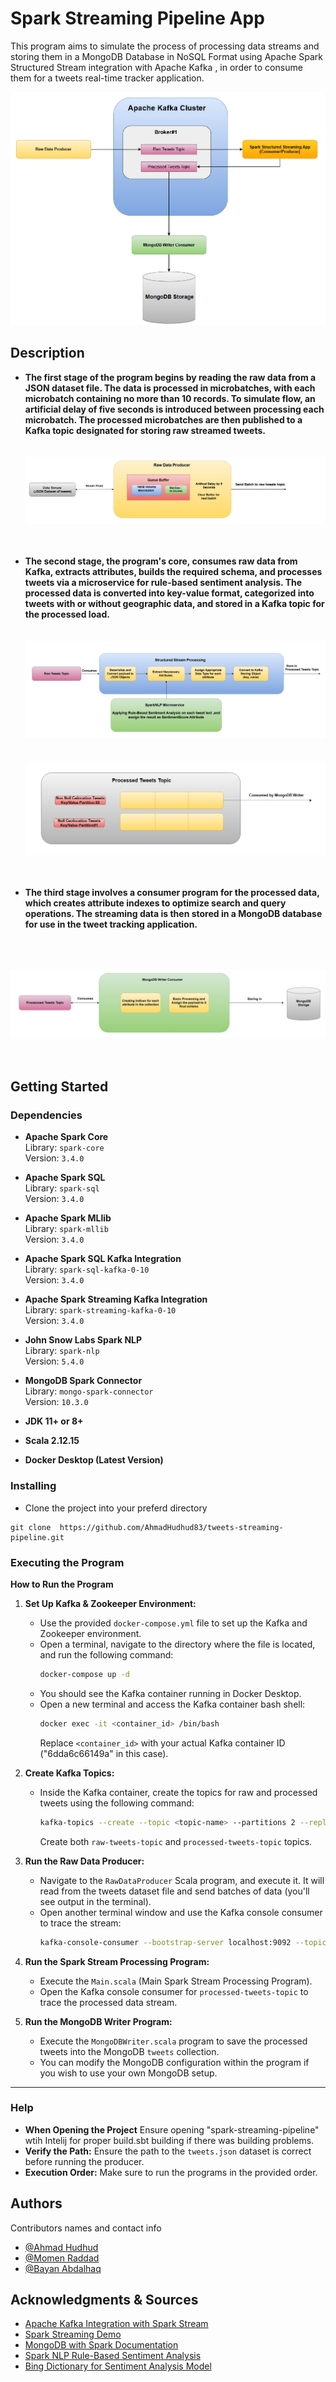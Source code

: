 # Spark Streaming Pipeline App

This program aims to simulate the process of processing data streams and storing them in a MongoDB Database in NoSQL Format using Apache Spark Structured Stream integration with Apache Kafka , in order to consume them for a tweets real-time tracker application.

![Streaming Pipeline](images/about-project-stream-app.jpg)
## Description

- **The first stage of the program begins by reading the raw data from a JSON dataset file. The data is processed in microbatches, with each microbatch containing no more than 10 records. To simulate flow, an artificial delay of five seconds is introduced between processing each microbatch. The processed microbatches are then published to a Kafka topic designated for storing raw streamed tweets.**
  <br><br><br>
  ![Flow Simulation](images/raw-data-producer-simualtion.jpg)
  <br><br><br>
- **The second stage, the program's core, consumes raw data from Kafka, extracts attributes, builds the required schema, and processes tweets via a microservice for rule-based sentiment analysis. The processed data is converted into key-value format, categorized into tweets with or without geographic data, and stored in a Kafka topic for the processed load.**
<br><br><br>
![Spark Structured Streaming Process](images/spark-stream-app.jpg)
<br><br><br>
![Processed Tweets Kafka Topic](images/processed-tweets-topic.jpg)
<br><br><br>

- **The third stage involves a consumer program for the processed data, which creates attribute indexes to optimize search and query operations. The streaming data is then stored in a MongoDB database for use in the tweet tracking application.**


<br><br><br>
![MongoDB Writer Consumer](images/mongo-writer-consumer.jpg)
<br><br><br>
## Getting Started

### Dependencies

- **Apache Spark Core**  
  Library: `spark-core`  
  Version: `3.4.0`

- **Apache Spark SQL**  
  Library: `spark-sql`  
  Version: `3.4.0`

- **Apache Spark MLlib**  
  Library: `spark-mllib`  
  Version: `3.4.0`

- **Apache Spark SQL Kafka Integration**  
  Library: `spark-sql-kafka-0-10`  
  Version: `3.4.0`

- **Apache Spark Streaming Kafka Integration**  
  Library: `spark-streaming-kafka-0-10`  
  Version: `3.4.0`

- **John Snow Labs Spark NLP**  
  Library: `spark-nlp`  
  Version: `5.4.0`

- **MongoDB Spark Connector**  
  Library: `mongo-spark-connector`  
  Version: `10.3.0`
- **JDK 11+ or 8+**
- **Scala 2.12.15**
- **Docker Desktop (Latest Version)**

### Installing

- Clone the project into your preferd directory

```
git clone  https://github.com/AhmadHudhud83/tweets-streaming-pipeline.git
```

### Executing the Program

**How to Run the Program**

1. **Set Up Kafka & Zookeeper Environment:**

   - Use the provided `docker-compose.yml` file to set up the Kafka and Zookeeper environment.
   - Open a terminal, navigate to the directory where the file is located, and run the following command:
     ```bash
     docker-compose up -d
     ```
   - You should see the Kafka container running in Docker Desktop.
   - Open a new terminal and access the Kafka container bash shell:
     ```bash
     docker exec -it <container_id> /bin/bash
     ```
     Replace `<container_id>` with your actual Kafka container ID ("6dda6c66149a" in this case).

2. **Create Kafka Topics:**

   - Inside the Kafka container, create the topics for raw and processed tweets using the following command:
     ```bash
     kafka-topics --create --topic <topic-name> --partitions 2 --replication-factor 2 --bootstrap-server localhost:9092
     ```
     Create both `raw-tweets-topic` and `processed-tweets-topic` topics.

3. **Run the Raw Data Producer:**

   - Navigate to the `RawDataProducer` Scala program, and execute it. It will read from the tweets dataset file and send batches of data (you'll see output in the terminal).
   - Open another terminal window and use the Kafka console consumer to trace the stream:
     ```bash
     kafka-console-consumer --bootstrap-server localhost:9092 --topic raw-tweets-topic --from-beginning
     ```

4. **Run the Spark Stream Processing Program:**

   - Execute the `Main.scala` (Main Spark Stream Processing Program).
   - Open the Kafka console consumer for `processed-tweets-topic` to trace the processed data stream.

5. **Run the MongoDB Writer Program:**
   - Execute the `MongoDBWriter.scala` program to save the processed tweets into the MongoDB `tweets` collection.
   - You can modify the MongoDB configuration within the program if you wish to use your own MongoDB setup.
 
---

### Help

- **When Opening the Project** Ensure opening "spark-streaming-pipeline" wtih Intelij for proper build.sbt building if there was building problems.
- **Verify the Path:** Ensure the path to the `tweets.json` dataset is correct before running the producer.
- **Execution Order:** Make sure to run the programs in the provided order.

## Authors

Contributors names and contact info

- [@Ahmad Hudhud](https://github.com/AhmadHudhud83)
- [@Momen Raddad](https://github.com/momenraddad)
- [@Bayan Abdalhaq](https://github.com/bayan7abdalhq)
  

## Acknowledgments & Sources

- [Apache Kafka Integration with Spark Stream](https://spark.apache.org/docs/latest/structured-streaming-kafka-integration.html)
- [Spark Streaming Demo](https://github.com/subhamkharwal/spark-streaming-with-pyspark)
- [MongoDB with Spark Documentation](https://www.mongodb.com/docs/spark-connector/v10.0/streaming-mode/streaming-write/)
- [Spark NLP Rule-Based Sentiment Analysis](https://www.johnsnowlabs.com/sentiment-analysis-with-spark-nlp-without-machine-learning/)
- [Bing Dictionary for Sentiment Analysis Model](https://www.kaggle.com/datasets/andradaolteanu/bing-nrc-afinn-lexicons)
